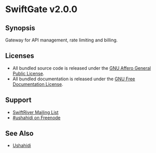 # SwiftGate v2.0.0

## Synopsis

Gateway for API management, rate limiting and billing.

## Licenses

* All bundled source code is released under the [GNU Affero General Public License](http://www.gnu.org/licenses/agpl.html).
* All bundled documentation is released under the [GNU Free Documentation License](http://www.gnu.org/licenses/fdl.html).

## Support

* [SwiftRiver Mailing List](http://groups.google.com/group/swiftriver)
* [#ushahidi on Freenode](http://irc.lc/freenode/ushahidi)

## See Also

* [Ushahidi](http://ushahidi.com/)